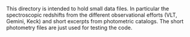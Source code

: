 This directory is intended to hold small data files.  In particular the spectroscopic redshifts from the different observational efforts (VLT, Gemini, Keck) and short excerpts from photometric catalogs.  The short photometry files are just used for testing the code.
